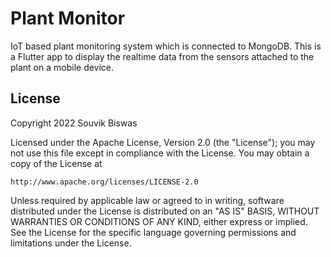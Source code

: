 # Plant Monitor

IoT based plant monitoring system which is connected to MongoDB. This is a Flutter app to display the realtime data from the sensors attached to the plant on a mobile device.

## License

Copyright 2022 Souvik Biswas

Licensed under the Apache License, Version 2.0 (the "License");
you may not use this file except in compliance with the License.
You may obtain a copy of the License at

    http://www.apache.org/licenses/LICENSE-2.0

Unless required by applicable law or agreed to in writing, software
distributed under the License is distributed on an "AS IS" BASIS,
WITHOUT WARRANTIES OR CONDITIONS OF ANY KIND, either express or implied.
See the License for the specific language governing permissions and
limitations under the License.
